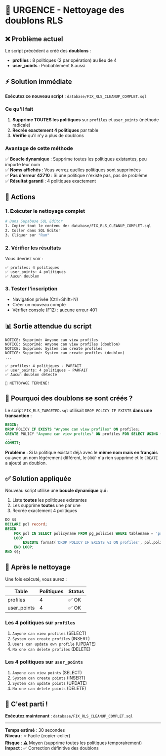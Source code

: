# 🚨 URGENCE - Nettoyage des doublons RLS

## ❌ Problème actuel

Le script précédent a créé des **doublons** :
- **profiles** : 8 politiques (2 par opération) au lieu de 4
- **user_points** : Probablement 8 aussi

## ⚡ Solution immédiate

**Exécutez ce nouveau script** : `database/FIX_RLS_CLEANUP_COMPLET.sql`

### Ce qu'il fait

1. **Supprime TOUTES les politiques** sur `profiles` et `user_points` (méthode radicale)
2. **Recrée exactement 4 politiques** par table
3. **Vérifie** qu'il n'y a plus de doublons

### Avantage de cette méthode

✅ **Boucle dynamique** : Supprime toutes les politiques existantes, peu importe leur nom  
✅ **Noms affichés** : Vous verrez quelles politiques sont supprimées  
✅ **Pas d'erreur 42710** : Si une politique n'existe pas, pas de problème  
✅ **Résultat garanti** : 4 politiques exactement

## 🎯 Actions

### 1. Exécuter le nettoyage complet

```bash
# Dans Supabase SQL Editor
1. Copier tout le contenu de: database/FIX_RLS_CLEANUP_COMPLET.sql
2. Coller dans SQL Editor
3. Cliquer sur "Run"
```

### 2. Vérifier les résultats

Vous devriez voir :
```
✅ profiles: 4 politiques
✅ user_points: 4 politiques
✅ Aucun doublon
```

### 3. Tester l'inscription

- Navigation privée (Ctrl+Shift+N)
- Créer un nouveau compte
- Vérifier console (F12) : aucune erreur 401

## 📊 Sortie attendue du script

```
NOTICE: Supprimé: Anyone can view profiles
NOTICE: Supprimé: Anyone can view profiles (doublon)
NOTICE: Supprimé: System can create profiles
NOTICE: Supprimé: System can create profiles (doublon)
...

✅ profiles: 4 politiques - PARFAIT
✅ user_points: 4 politiques - PARFAIT
✅ Aucun doublon détecté

🎉 NETTOYAGE TERMINÉ!
```

## 🔧 Pourquoi des doublons se sont créés ?

Le script `FIX_RLS_TARGETED.sql` utilisait `DROP POLICY IF EXISTS` **dans une transaction** :

```sql
BEGIN;
DROP POLICY IF EXISTS "Anyone can view profiles" ON profiles;
CREATE POLICY "Anyone can view profiles" ON profiles FOR SELECT USING (true);
...
COMMIT;
```

**Problème** : Si la politique existait déjà avec le **même nom mais en français** ou avec un nom légèrement différent, le `DROP` n'a rien supprimé et le `CREATE` a ajouté un doublon.

## ✅ Solution appliquée

Nouveau script utilise une **boucle dynamique** qui :
1. Liste **toutes** les politiques existantes
2. Les supprime **toutes** une par une
3. Recrée exactement 4 politiques

```sql
DO $$
DECLARE pol record;
BEGIN
    FOR pol IN SELECT policyname FROM pg_policies WHERE tablename = 'profiles'
    LOOP
        EXECUTE format('DROP POLICY IF EXISTS %I ON profiles', pol.policyname);
    END LOOP;
END $$;
```

## 🎯 Après le nettoyage

Une fois exécuté, vous aurez :

| Table | Politiques | Status |
|-------|-----------|--------|
| profiles | 4 | ✅ OK |
| user_points | 4 | ✅ OK |

### Les 4 politiques sur `profiles`
1. `Anyone can view profiles` (SELECT)
2. `System can create profiles` (INSERT)
3. `Users can update own profile` (UPDATE)
4. `No one can delete profiles` (DELETE)

### Les 4 politiques sur `user_points`
1. `Anyone can view points` (SELECT)
2. `System can create points` (INSERT)
3. `System can update points` (UPDATE)
4. `No one can delete points` (DELETE)

## 🚀 C'est parti !

**Exécutez maintenant** : `database/FIX_RLS_CLEANUP_COMPLET.sql`

---

**Temps estimé** : 30 secondes  
**Niveau** : ⭐ Facile (copier-coller)  
**Risque** : ⚠️ Moyen (supprime toutes les politiques temporairement)  
**Impact** : ✅ Correction définitive des doublons
